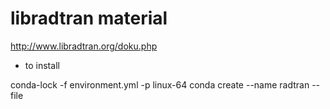 # libradtran material

http://www.libradtran.org/doku.php

* to install

conda-lock -f environment.yml -p linux-64
conda create --name radtran --file

